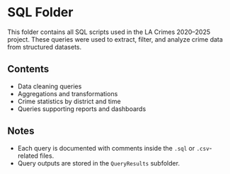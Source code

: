 # SQL Folder

This folder contains all SQL scripts used in the LA Crimes 2020–2025 project. These queries were used to extract, filter, and analyze crime data from structured datasets.

## Contents

- Data cleaning queries
- Aggregations and transformations
- Crime statistics by district and time
- Queries supporting reports and dashboards

## Notes

- Each query is documented with comments inside the `.sql` or `.csv`-related files.
- Query outputs are stored in the `QueryResults` subfolder.
